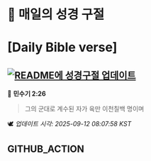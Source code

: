 # 🙏 매일의 성경 구절
# [Daily Bible verse]
## [![README에 성경구절 업데이트](https://github.com/DONGSUKA/first_test/actions/workflows/update-readme-bible.yml/badge.svg)](https://github.com/DONGSUKA/first_test/actions/workflows/update-readme-bible.yml)
<!-- START_BIBLE_VERSE -->
📖 **민수기 2:26**
> 그의 군대로 계수된 자가 육만 이천칠백 명이며

🕊️ _업데이트 시각: 2025-09-12 08:07:58 KST_
  <!-- END_BIBLE_VERSE -->
## GITHUB_ACTION
